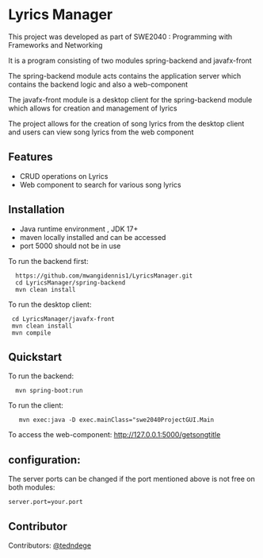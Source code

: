 # Lyrics Manager
This project was developed as part of SWE2040 : Programming with Frameworks and Networking

It is a program consisting of two modules spring-backend and javafx-front

The spring-backend module acts contains the application server which contains the backend  logic and also a web-component

The javafx-front module is a desktop client  for the spring-backend  module which allows for creation and management of lyrics

The project allows for the creation of song lyrics from the desktop client and users can view song lyrics from the web component
## Features
 * CRUD operations on Lyrics
 * Web component to search for various song lyrics
 
## Installation 

 * Java runtime environment , JDK 17+
 * maven locally installed and can be accessed 
 * port 5000 should not be in use

To run the backend first:
```
  https://github.com/mwangidennis1/LyricsManager.git
  cd LyricsManager/spring-backend
  mvn clean install
  ```
 To run the desktop client:
 ```
  cd LyricsManager/javafx-front
  mvn clean install
  mvn compile
  ```

## Quickstart
To run the backend:
 ```
   mvn spring-boot:run
 ```
To run the client:
```
   mvn exec:java -D exec.mainClass="swe2040ProjectGUI.Main
 ```
To access the web-component:
          http://127.0.0.1:5000/getsongtitle

## configuration:
   The server ports can be changed if the port mentioned above is not free on both modules:
   ```
   server.port=your.port
   ```

## Contributor
Contributors:
   [@tedndege](https://github.com/tedndege)